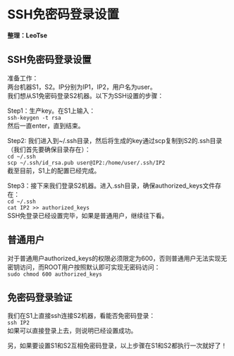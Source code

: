 # SSH免密码登录设置
__整理：LeoTse__

## SSH免密码登录设置
准备工作：  
两台机器S1，S2。IP分别为IP1，IP2，用户名为user。  
我们想从S1免密码登录S2机器。以下为SSH设置的步骤：

Step1：生产key。在S1上输入：  
`ssh-keygen -t rsa`  
然后一直enter，直到结束。

Step2: 我们进入到~/.ssh目录，然后将生成的key通过scp复制到S2的.ssh目录（我们首先要确保目录存在）：  
`cd ~/.ssh`  
`scp ~/.ssh/id_rsa.pub user@IP2:/home/user/.ssh/IP2`  
截至目前，S1上的配置已经完成。

Step3：接下来我们登录S2机器。进入.ssh目录，确保authorized_keys文件存在：  
`cd ~/.ssh`  
`cat IP2 >> authorized_keys`  
SSH免登录已经设置完毕，如果是普通用户，继续往下看。

## 普通用户
对于普通用户authorized_keys的权限必须限定为600，否则普通用户无法实现无密钥访问，而ROOT用户按照默认即可实现无密码访问：  
`sudo chmod 600 authorized_keys`  

## 免密码登录验证
我们在S1上直接ssh连接S2机器，看能否免密码登录：  
`ssh IP2`  
如果可以直接登录上去，则说明已经设置成功。

另，如果要设置S1和S2互相免密码登录，以上步骤在S1和S2都执行一次就好了！